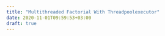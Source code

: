 ```yaml
---
title: "Multithreaded Factorial With Threadpoolexecutor"
date: 2020-11-01T09:59:53+03:00
draft: true
---
```


